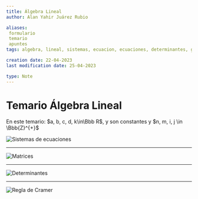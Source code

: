 ```yaml
---
title: Álgebra Lineal
author: Alan Yahir Juárez Rubio

aliases: 
 formulario
 temario
 apuntes
tags: algebra, lineal, sistemas, ecuacion, ecuaciones, determinantes, gauss, jordan, sarrus, cramer, laplace, inversa, menor, cofactor, adjunta, 

creation date: 22-04-2023
last modification date: 25-04-2023

type: Note
---
```


# Temario Álgebra Lineal

En este temario: $a, b, c, d, k\in\Bbb R$, y son constantes y $n, m, i, j \in \Bbb{Z}^{+}$ 

![Sistemas de ecuaciones](../../-Tercero/Álgebra%20%20Líneal/Sistemas%20de%20Ecuaciones.md#Sistemas%20de%20ecuaciones)

---

![Matrices](../../-Tercero/Álgebra%20%20Líneal/Matrices.md#Matrices)

---

![Determinantes](../../-Tercero/Álgebra%20%20Líneal/Determinantes.md#Determinantes)

---

![Regla de Cramer](../../-Tercero/Álgebra%20%20Líneal/Regla%20de%20cramer.md#Regla%20de%20Cramer)
